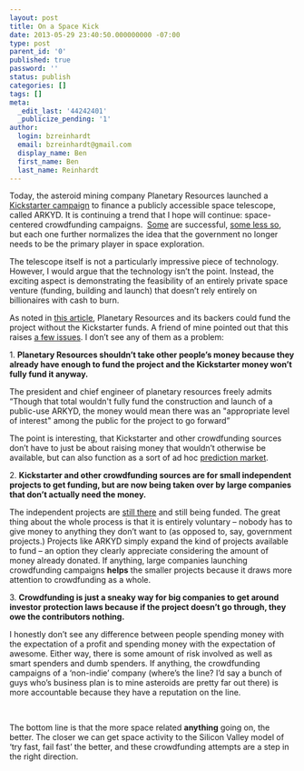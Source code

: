 ```yaml
---
layout: post
title: On a Space Kick
date: 2013-05-29 23:40:50.000000000 -07:00
type: post
parent_id: '0'
published: true
password: ''
status: publish
categories: []
tags: []
meta:
  _edit_last: '44242401'
  _publicize_pending: '1'
author:
  login: bzreinhardt
  email: bzreinhardt@gmail.com
  display_name: Ben
  first_name: Ben
  last_name: Reinhardt
---
```

<p>Today, the asteroid mining company Planetary Resources launched a <a href="http://www.kickstarter.com/projects/1458134548/arkyd-a-space-telescope-for-everyone-0">Kickstarter campaign</a> to finance a publicly accessible space telescope, called ARKYD. It is continuing a trend that I hope will continue: space-centered crowdfunding campaigns.  <a href="http://www.kickstarter.com/projects/251588730/kicksat-your-personal-spacecraft-in-space/posts">Some</a> are successful, <a href="http://www.indiegogo.com/projects/golden-spike-is-sending-nations-and-people-to-the-moon-join-in">some less so</a>, but each one further normalizes the idea that the government no longer needs to be the primary player in space exploration.</p>
<p>The telescope itself is not a particularly impressive piece of technology. However, I would argue that the technology isn’t the point. Instead, the exciting aspect is demonstrating the feasibility of an entirely private space venture (funding, building and launch) that doesn’t rely entirely on billionaires with cash to burn.</p>
<p>As noted in <a href="http://www.space.com/21345-asteroid-mining-crowdfunding-space-telescope.html">this article</a>, Planetary Resources and its backers could fund the project without the Kickstarter funds. A friend of mine pointed out that this raises <a href="http://www.nytimes.com/2013/05/26/magazine/was-it-ethical-for-zach-braff-to-take-to-kickstarter.html?_r=1&amp;">a few issues</a>. I don’t see any of them as a problem:</p>
<p>1. <b>Planetary Resources shouldn’t take other people’s money because they already have enough to fund the project and the Kickstarter money won’t fully fund it anyway.  </b></p>
<p>The president and chief engineer of planetary resources freely admits “Though that total wouldn't fully fund the construction and launch of a public-use ARKYD, the money would mean there was an "appropriate level of interest" among the public for the project to go forward”</p>
<p>The point is interesting, that Kickstarter and other crowdfunding sources don’t have to just be about raising money that wouldn’t otherwise be available, but can also function as a sort of ad hoc <a href="http://en.wikipedia.org/wiki/Prediction_market">prediction market</a>.</p>
<p>2. <b>Kickstarter and other crowdfunding sources are for small independent projects to get funding, but are now being taken over by large companies that don’t actually need the money.</b></p>
<p>The independent projects are <a href="http://www.kickstarter.com/discover">still there</a> and still being funded. The great thing about the whole process is that it is entirely voluntary – nobody has to give money to anything they don’t want to (as opposed to, say, government projects.) Projects like ARKYD simply expand the kind of projects available to fund – an option they clearly appreciate considering the amount of money already donated. If anything, large companies launching crowdfunding campaigns <b>helps</b> the smaller projects because it draws more attention to crowdfunding as a whole.</p>
<p>3. <b>Crowdfunding is just a sneaky way for big companies to get around investor protection laws because if the project doesn’t go through, they owe the contributors nothing.</b></p>
<p>I honestly don’t see any difference between people spending money with the expectation of a profit and spending money with the expectation of awesome. Either way, there is some amount of risk involved as well as smart spenders and dumb spenders. If anything, the crowdfunding campaigns of a ‘non-indie’ company (where’s the line? I’d say a bunch of guys who’s business plan is to mine asteroids are pretty far out there) is more accountable because they have a reputation on the line.</p>
<p>&nbsp;</p>
<p>The bottom line is that the more space related <b>anything</b> going on, the better. The closer we can get space activity to the Silicon Valley model of ‘try fast, fail fast’ the better, and these crowdfunding attempts are a step in the right direction.</p>
